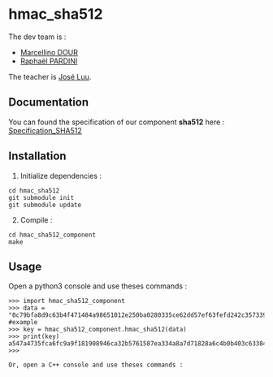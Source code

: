 # hmac_sha512

The dev team is :
- [Marcellino DOUR](https://github.com/marcellinodour)
- [Raphaël PARDINI](https://github.com/Raphda)

The teacher is [José Luu](https://github.com/jluuM2).

## Documentation 

You can found the specification of our component **sha512** here : [Specification_SHA512](https://github.com/marcellinodour/hmac_sha512/blob/main/Specifications_SHA512.pdf)

## Installation

1. Initialize dependencies :
```
cd hmac_sha512
git submodule init
git submodule update
```
2. Compile :
```
cd hmac_sha512_component
make
```

## Usage

Open a python3 console and use theses commands :
```
>>> import hmac_sha512_component
>>> data = "0c79bfa8d9c63b4f471484a98651012e250ba0280335ce62dd57ef63fefd242c357339067b326fdbc40bbd9de372a1dda1448127d15ca53e23f87b232ed2ba89" #example
>>> key = hmac_sha512_component.hmac_sha512(data)
>>> print(key)
a547a4735fca6fc9a9f181908946ca32b5761587ea334a8a7d71828a6c4b0b403c633840acfc405866e90e8b269acee3fa8b1dc4f3baf31e100b17559b16fd4f
>>>

Or, open a C++ console and use theses commands :

